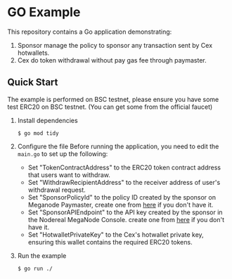 # GO Example
This repository contains a Go application demonstrating:
1. Sponsor manage the policy to sponsor any transaction sent by Cex hotwallets.
2. Cex do token withdrawal without pay gas fee through paymaster.

## Quick Start

The example is performed on BSC testnet, please ensure you have some test ERC20 on BSC testnet. (You can get some
from the official faucet)

1. Install dependencies
    ```shell
    $ go mod tidy
    ```
2. Configure the file
   Before running the application, you need to edit the `main.go` to set up the following:

   - Set "TokenContractAddress" to the ERC20 token contract address that users want to withdraw.
   - Set "WithdrawRecipientAddress" to the receiver address of user's withdrawal request.
   - Set "SponsorPolicyId" to the policy ID created by the sponsor on Meganode Paymaster, create one 
   from [here](https://docs.nodereal.io/docs/meganode-paymaster-sponsor-guidelines) if you don't have it.
   - Set "SponsorAPIEndpoint" to the API key created by the sponsor in the Nodereal MegaNode Console.
     create one from [here](https://docs.nodereal.io/docs/meganode-paymaster-sponsor-guidelines) if you don't have it.
   - Set "HotwalletPrivateKey" to the Cex's hotwallet private key, ensuring this wallet contains the required ERC20 tokens.

3. Run the example
   ```
   $ go run ./
   ```


